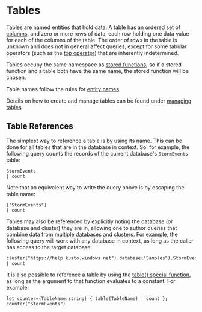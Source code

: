 
# Tables

Tables are named entities that hold data. A table has an ordered set
of [columns](./columns.md), and zero or more rows of data, each row holding one data value
for each of the columns of the table. The order of rows in the table is unknown
and does not in general affect queries, except for some tabular operators (such as
the [top operatpr](../topoperator.md)) that are inherently indetermined.

Tables occupy the same namespace as [stored functions](./stored-functions.md),
so if a stored function and a table both have the same name, the stored function
will be chosen.

Table names follow the rules for [entity names](./entity-names.md).

Details on how to create and manage tables can be found under [managing tables](../../management/tables.md)

## Table References

The simplest way to reference a table is by using its name. This can be done
for all tables that are in the database in context. So, for example, the following
query counts the records of the current database's `StormEvents` table:

<!-- csl:https://help.kusto.windows.net/Samples -->
```
StormEvents
| count
```

Note that an equivalent way to write the query above is by escaping the table
name:

<!-- csl:https://help.kusto.windows.net/Samples -->
```
["StormEvents"]
| count
```

Tables may also be referenced by explicitly noting the database (or database and
cluster) they are in, allowing one to author queries that combine data from
multiple databases and clusters. For example, the following query will work
with any database in context, as long as the caller has access to the target
database:

<!-- csl:https://help.kusto.windows.net/Samples -->
```
cluster("https://help.kusto.windows.net").database("Samples").StormEvents
| count
```

It is also possible to reference a table by using the [table() special function](../tablefunction.md),
as long as the argument to that function evaluates to a constant. For example:

<!-- csl:https://help.kusto.windows.net/Samples -->
```
let counter=(TableName:string) { table(TableName) | count };
counter("StormEvents")
```
